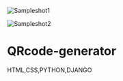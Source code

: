 ![Sampleshot1](https://user-images.githubusercontent.com/97963977/213402422-32762630-7206-4a99-bf4d-cbf3d225d2d8.png)

![Sampleshot2](https://user-images.githubusercontent.com/97963977/213402875-e8912905-4447-4a0b-8b9e-1bd9976d9356.png)



# QRcode-generator
HTML,CSS,PYTHON,DJANGO
